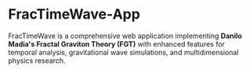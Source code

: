 # FracTimeWave-App
FracTimeWave is a comprehensive web application implementing **Danilo Madia's Fractal Graviton Theory (FGT)** with enhanced features for temporal analysis, gravitational wave simulations, and multidimensional physics research.
